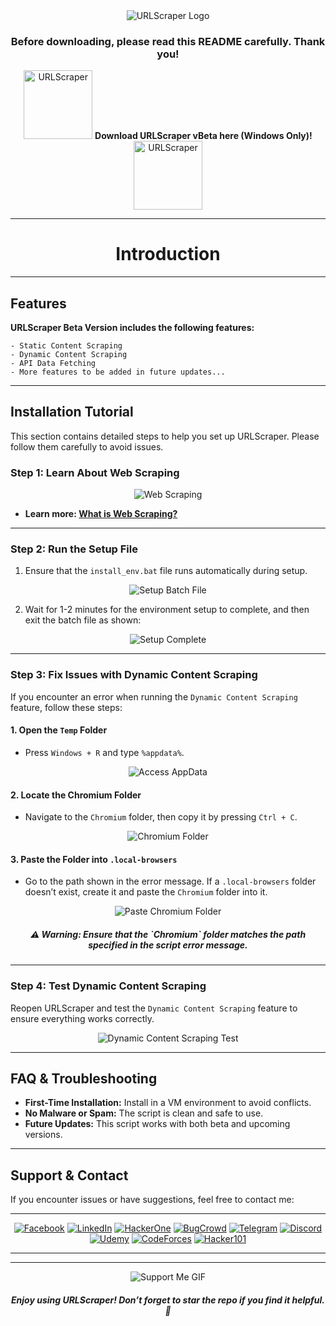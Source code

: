 <div align="center">
  <img src="https://github.com/user-attachments/assets/139da683-1edf-42d1-9f85-67a697d685e2" alt="URLScraper Logo"/>
</div>

<div align="center">
  <h3>Before downloading, please read this README carefully. Thank you!</h3>
</div>

<div align="center">
  <p>
    <img src="https://github.com/user-attachments/assets/4c9bfc8d-f196-4700-9692-0b0f2c714ea4" width="110" alt="URLScraper"/>
    <a href="https://t.me/s/urlscraper" style="text-decoration: none; font-size: 14px;">
      <b>Download URLScraper vBeta here (Windows Only)!</b>
    </a>
    <img src="https://github.com/user-attachments/assets/4c9bfc8d-f196-4700-9692-0b0f2c714ea4" width="110" alt="URLScraper"/>
  </p>
</div>

---

<div align="center">
  <h1>Introduction</h1>
</div>

---

## Features

**URLScraper Beta Version includes the following features:**
```
- Static Content Scraping
- Dynamic Content Scraping
- API Data Fetching
- More features to be added in future updates...
```

---

## Installation Tutorial

This section contains detailed steps to help you set up URLScraper. Please follow them carefully to avoid issues.

### Step 1: Learn About Web Scraping

<div align="center">
  <img src="https://github.com/user-attachments/assets/dd1ac36e-a86a-4eb9-b404-8f6e7fdbc985" alt="Web Scraping"/>
</div>

- **Learn more: [What is Web Scraping?](https://viettelidc.com.vn/tin-tuc/web-scraping-la-gi)**

---

### Step 2: Run the Setup File

1. Ensure that the `install_env.bat` file runs automatically during setup.

<div align="center">
  <img src="https://github.com/user-attachments/assets/4bc829d2-41a9-493a-933d-f4298ec2867b" alt="Setup Batch File"/>
</div>

2. Wait for 1-2 minutes for the environment setup to complete, and then exit the batch file as shown:

<div align="center">
  <img src="https://github.com/user-attachments/assets/bbd57623-53ec-4ca7-aeac-f5cf74af1753" alt="Setup Complete"/>
</div>

---

### Step 3: Fix Issues with Dynamic Content Scraping

If you encounter an error when running the `Dynamic Content Scraping` feature, follow these steps:

#### 1. Open the `Temp` Folder
- Press `Windows + R` and type `%appdata%`.

<div align="center">
  <img src="https://github.com/user-attachments/assets/f0f8de19-ed3e-45d7-b0f7-829a2413b6ef" alt="Access AppData"/>
</div>

#### 2. Locate the Chromium Folder
- Navigate to the `Chromium` folder, then copy it by pressing `Ctrl + C`.

<div align="center">
  <img src="https://github.com/user-attachments/assets/8f8b1062-1386-4d0c-b2b0-1e0db813649f" alt="Chromium Folder"/>
</div>

#### 3. Paste the Folder into `.local-browsers`
- Go to the path shown in the error message. If a `.local-browsers` folder doesn’t exist, create it and paste the `Chromium` folder into it.

<div align="center">
  <img src="https://github.com/user-attachments/assets/4c24e964-3f00-4887-b79a-421d1558fb45" alt="Paste Chromium Folder"/>
</div>

<div align="center">
  <h5>⚠ Warning: Ensure that the `Chromium` folder matches the path specified in the script error message.</h5>
</div>

---

### Step 4: Test Dynamic Content Scraping

Reopen URLScraper and test the `Dynamic Content Scraping` feature to ensure everything works correctly.

<div align="center">
  <img src="https://github.com/user-attachments/assets/da8a0ead-0205-4eca-b7e7-77abeef458fc" alt="Dynamic Content Scraping Test"/>
</div>

---

## FAQ & Troubleshooting

- **First-Time Installation:** Install in a VM environment to avoid conflicts.
- **No Malware or Spam:** The script is clean and safe to use.
- **Future Updates:** This script works with both beta and upcoming versions.

---

## Support & Contact

If you encounter issues or have suggestions, feel free to contact me:

---

<div align="center">

[![Facebook](https://img.shields.io/badge/Facebook-1877F2?style=for-the-badge&logo=facebook&logoColor=white)](https://www.facebook.com)
[![LinkedIn](https://img.shields.io/badge/LinkedIn-0077B5?style=for-the-badge&logo=linkedin&logoColor=white)](https://linkedin.com)
[![HackerOne](https://img.shields.io/badge/HackerOne-211F1F?style=for-the-badge&logo=hackerone&logoColor=white)](https://hackerone.com)
[![BugCrowd](https://img.shields.io/badge/BugCrowd-F26822?style=for-the-badge&logo=bugcrowd&logoColor=white)](https://bugcrowd.com)
[![Telegram](https://img.shields.io/badge/Telegram-2CA5E0?style=for-the-badge&logo=telegram&logoColor=white)](https://t.me)
[![Discord](https://img.shields.io/badge/Discord-5865F2?style=for-the-badge&logo=discord&logoColor=white)](https://discord.com/users/863239313268670486)
[![Udemy](https://img.shields.io/badge/Udemy-EC5252?style=for-the-badge&logo=udemy&logoColor=white)](https://www.udemy.com/)
[![CodeForces](https://img.shields.io/badge/Codeforces-1F8ACB?style=for-the-badge&logo=codeforces&logoColor=white)](https://codeforces.com)
[![Hacker101](https://img.shields.io/badge/Hacker101-000000?style=for-the-badge&logo=hackthebox&logoColor=white)](https://www.hacker101.com)

</div>

---
---

<div align="center">
  <img src="https://github.com/user-attachments/assets/f6a6e4e5-50e6-41d1-81b8-986edaa1a30e" alt="Support Me GIF"/>
</div>

<div align="center">
  <h5>Enjoy using URLScraper! Don’t forget to star the repo if you find it helpful. 🌟</h5>
</div>



